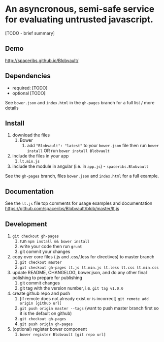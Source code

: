 # An asyncronous, semi-safe service for evaluating untrusted javascript.

[TODO - brief summary]

## Demo
http://spaceribs.github.io/Blobvault/

## Dependencies
- required:
	[TODO]
- optional
	[TODO]

See `bower.json` and `index.html` in the `gh-pages` branch for a full list / more details

## Install
1. download the files
	1. Bower
		1. add `"Blobvault": "latest"` to your `bower.json` file then run `bower install` OR run `bower install Blobvault`
2. include the files in your app
	1. `lt.min.js`
3. include the module in angular (i.e. in `app.js`) - `spaceribs.Blobvault`

See the `gh-pages` branch, files `bower.json` and `index.html` for a full example.


## Documentation
See the `lt.js` file top comments for usage examples and documentation
https://github.com/spaceribs/Blobvault/blob/master/lt.js


## Development

1. `git checkout gh-pages`
	1. run `npm install && bower install`
	2. write your code then run `grunt`
	3. git commit your changes
2. copy over core files (.js and .css/.less for directives) to master branch
	1. `git checkout master`
	2. `git checkout gh-pages lt.js lt.min.js lt.less lt.css lt.min.css`
3. update README, CHANGELOG, bower.json, and do any other final polishing to prepare for publishing
	1. git commit changes
	2. git tag with the version number, i.e. `git tag v1.0.0`
4. create github repo and push
	1. [if remote does not already exist or is incorrect] `git remote add origin [github url]`
	2. `git push origin master --tags` (want to push master branch first so it is the default on github)
	3. `git checkout gh-pages`
	4. `git push origin gh-pages`
5. (optional) register bower component
	1. `bower register Blobvault [git repo url]`
